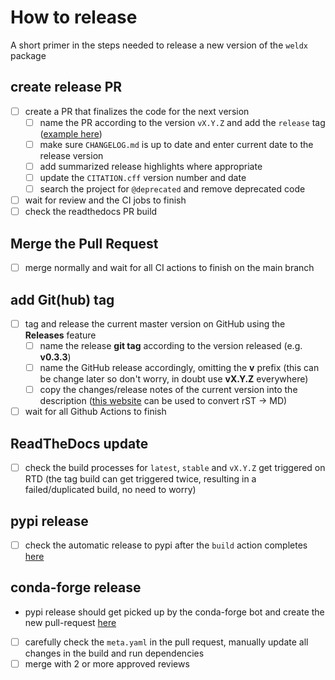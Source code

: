 # How to release

A short primer in the steps needed to release a new version of the `weldx` package

## create release PR

- [ ] create a PR that finalizes the code for the next version
    - [ ] name the PR according to the version `vX.Y.Z` and add the `release`
      tag ([example here](https://github.com/BAMWelDX/weldx/pull/419))
    - [ ] make sure `CHANGELOG.md` is up to date and enter current date to the release version
    - [ ] add summarized release highlights where appropriate
    - [ ] update the `CITATION.cff` version number and date
    - [ ] search the project for `@deprecated` and remove deprecated code
- [ ] wait for review and the CI jobs to finish
- [ ] check the readthedocs PR build

## Merge the Pull Request

- [ ] merge normally and wait for all CI actions to finish on the main branch

## add Git(hub) tag

- [ ] tag and release the current master version on GitHub using the **Releases** feature
    - [ ] name the release **git tag** according to the version released (e.g. **v0.3.3**)
    - [ ] name the GitHub release accordingly, omitting the **v** prefix (this can be change later so don't worry, in
      doubt use **vX.Y.Z** everywhere)
    - [ ] copy the changes/release notes of the current version into the description
      ([this website](https://mystyc.herokuapp.com/) can be used to convert rST -> MD)
- [ ] wait for all Github Actions to finish

## ReadTheDocs update

- [ ] check the build processes for `latest`, `stable` and `vX.Y.Z` get triggered on RTD (the tag build can get
  triggered twice, resulting in a failed/duplicated build, no need to worry)

## pypi release

- [ ] check the automatic release to pypi after the `build` action completes [here](https://pypi.org/project/weldx/)

## conda-forge release

- pypi release should get picked up by the conda-forge bot and create the new
  pull-request [here](https://github.com/conda-forge/weldx-feedstock/pulls)
- [ ] carefully check the `meta.yaml` in the pull request, manually update all changes in the build and run dependencies
- [ ] merge with 2 or more approved reviews
